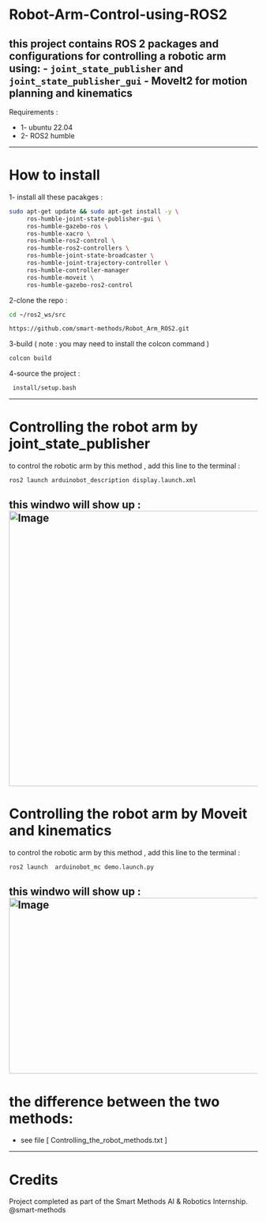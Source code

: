 # Robot-Arm-Control-using-ROS2
this project contains ROS 2 packages and configurations for controlling a robotic arm using:  - `joint_state_publisher` and `joint_state_publisher_gui` - MoveIt2 for motion planning and kinematics
---
 Requirements :
 
- 1- ubuntu 22.04
- 2- ROS2 humble

---
# How to install
1- install all these pacakges :
```bash
sudo apt-get update && sudo apt-get install -y \
     ros-humble-joint-state-publisher-gui \
     ros-humble-gazebo-ros \
     ros-humble-xacro \
     ros-humble-ros2-control \
     ros-humble-ros2-controllers \
     ros-humble-joint-state-broadcaster \
     ros-humble-joint-trajectory-controller \
     ros-humble-controller-manager
     ros-humble-moveit \
     ros-humble-gazebo-ros2-control
```
2-clone the repo :
```bash
cd ~/ros2_ws/src
```
```bash
https://github.com/smart-methods/Robot_Arm_ROS2.git
```
3-build ( note : you may need to install the colcon command )
```bash
colcon build
```
4-source the project :
```bash
 install/setup.bash
```
---
# Controlling the robot arm by joint_state_publisher
to control the robotic arm by this method , add this line to the terminal :
```bash
ros2 launch arduinobot_description display.launch.xml
```
this windwo will show up : 
<img width="920" height="557" alt="Image" src="https://github.com/user-attachments/assets/96d37d06-71a3-43d8-9c47-df918f425114" />
---
# Controlling the robot arm by Moveit and kinematics
to control the robotic arm by this method , add this line to the terminal :
```bash
ros2 launch  arduinobot_mc demo.launch.py
```
this windwo will show up : 
<img width="1120" height="356" alt="Image" src="https://github.com/user-attachments/assets/c5dc7e24-f836-4cf9-bd7d-828458e2299f" />
---
# the difference between the two methods:
- see file [ Controlling_the_robot_methods.txt ]
---
# Credits
Project completed as part of the Smart Methods AI & Robotics Internship. @smart-methods
